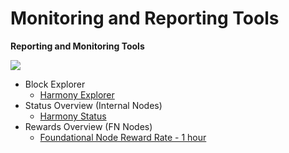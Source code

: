 # Monitoring and Reporting Tools

**Reporting and Monitoring Tools**  


![](https://blobs.gitbook.com/assets%2F-M-IDt7HenNiPUXWT_3k%2F-M-IE3rpKlmkruv-AB9S%2F-M-IE6SxGvWBKsYkIqzb%2Ffoundationnodeannouncement.jpg?generation=1580870710983803&alt=media)

* Block Explorer
  * [Harmony Explorer](https://explorer.harmony.one/)
* Status Overview \(Internal Nodes\)
  * [Harmony Status](https://status.harmony.one/)
* Rewards Overview \(FN Nodes\)
  * [Foundational Node Reward Rate - 1 hour](https://harmony.one/1h)

